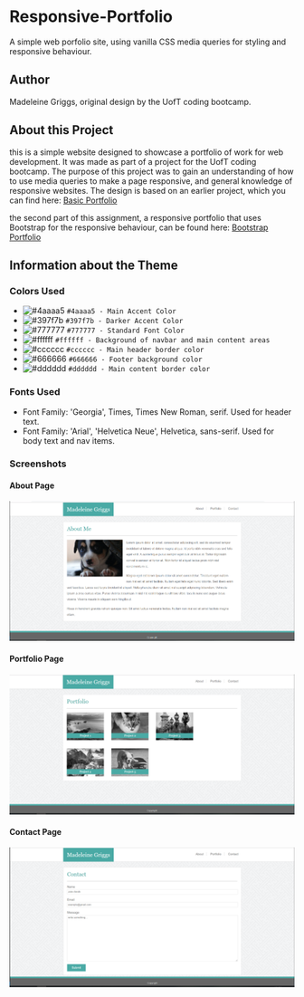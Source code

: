 # Responsive-Portfolio
A simple web porfolio site, using vanilla CSS media queries for styling and responsive behaviour.

## Author
Madeleine Griggs, original design by the UofT coding bootcamp.

## About this Project
this is a simple website designed to showcase a portfolio of work for web development. It was made as part of a project for the UofT coding bootcamp. The purpose of this project was to gain an understanding of how to use media queries to make a page responsive, and general knowledge of responsive websites. The design is based on an earlier project, which you can find here:
[Basic Portfolio](https://typicu.github.io/Basic-Portfolio/)

the second part of this assignment, a responsive portfolio that uses Bootstrap for the responsive behaviour, can be found here:
[Bootstrap Portfolio](https://typicu.github.io/Bootstrap-Portfolio/)


## Information about the Theme

### Colors Used
- ![#4aaaa5](https://placehold.it/15/4aaaa5/000000?text=+) `#4aaaa5 - Main Accent Color`
- ![#397f7b](https://placehold.it/15/397f7b/000000?text=+) `#397f7b - Darker Accent Color`
- ![#777777](https://placehold.it/15/777777/000000?text=+) `#777777 - Standard Font Color`
- ![#ffffff](https://placehold.it/15/ffffff/000000?text=+) `#ffffff - Background of navbar and main content areas`
- ![#cccccc](https://placehold.it/15/cccccc/000000?text=+) `#cccccc - Main header border color`
- ![#666666](https://placehold.it/15/666666/000000?text=+) `#666666 - Footer background color`
- ![#dddddd](https://placehold.it/15/dddddd/000000?text=+) `#dddddd - Main content border color`

### Fonts Used
- Font Family: 'Georgia', Times, Times New Roman, serif. Used for header text.
- Font Family: 'Arial', 'Helvetica Neue', Helvetica, sans-serif. Used for body text and nav items.

### Screenshots

#### About Page

![Image of about page](assets/images/responsive_about_screenshot.PNG)

#### Portfolio Page

![Image of portfolio page](assets/images/responsive_portfolio_screenshot.PNG)

#### Contact Page

![Image of contact page](assets/images/responsive_contact_screenshot.PNG)

